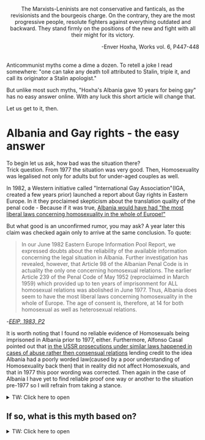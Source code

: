 <p align="center">
  The Marxists-Leninists are not conservative and fanticals, as the revisionists and the bourgeois charge. On the contrary, they are the most progressive people, resolute fighters against everything outdated and backward. They stand firmly on the positions of the new and fight with all their might for its victory.
</p>
<p align="right">
  -Enver Hoxha, Works vol. 6, P447-448
  <br> <br>
</p>
  
  
Anticommunist myths come a dime a dozen. To retell a joke I read somewhere: "one can take any death toll attributed to Stalin, triple it, and call its originator a Stalin apologist."   
  
But unlike most such myths, "Hoxha's Albania gave 10 years for being gay" has no easy answer online. With any luck this short article will change that.  
  
Let us get to it, then.
# Albania and Gay rights - the easy answer
To begin let us ask, how bad was the situation there?  
Trick question. From 1977 the situation was very good. Then, Homosexuality was legalised not only for adults but for under-aged couples as well.  
  
In 1982, a Western initiative called "International Gay Association"(IGA, created a few years prior) launched a report about Gay rights in Eastern Europe. In it they proclaimed skepticism about the translation quality of the penal code - Because if it was true, [Albania would have had "the most liberal laws concerning homosexuality in the whole of Europe!"](https://cb65b51b-c150-4b9e-875d-05ed09f9e8c9.filesusr.com/ugd/90d4c0_2b1299dc69874002bc7690877e9d08df.pdf)
  
But what good is an unconfirmed rumor, you may ask? A year later this claim was checked again only to arrive at the same conclusion. To quote:

> In our June 1982 Eastern Europe Information Pool Report, we expressed doubts about the reliability of the available information concerning the legal situation in Albania. Further investigation has revealed, however, that Article 98 of the Albanian Penal Code is in actuality the only one concerning homosexual relations. The earlier Article 239 of the Penal Code of May 1952 (reproclaimed in March 1959) which provided up to ten years of imprisonment for ALL homosexual relations was abolished in June 1977. Thus, Albania does seem to have the most liberal laws concerning homosexuality in the whole of Europe. The age of consent is, therefore, at 14 for both homosexual as well as heterosexual relations.

-_[EEIP, 1983, P2](https://cb65b51b-c150-4b9e-875d-05ed09f9e8c9.filesusr.com/ugd/90d4c0_6e068484fbcd4a2b906ec0bfaf2b4d1d.pdf)_

It is worth noting that I found no reliable evidence of Homosexuals being imprisoned in Albania prior to 1977, either. Furthermore, Alfonso Casal pointed out that [in the USSR prosecutions under similar laws happened in cases of abuse rather then consensual relations](https://www.stalinsociety.com/news/homosexualityintheussr) lending credit to the idea Albania had a poorly worded law(caused by a poor understanding of Homosexuality back then) that in reality did not affect Homosexuals, and that in 1977 this poor wording was corrected. Then again in the case of Albania I have yet to find reliable proof one way or another to the situation pre-1977 so I will refrain from taking a stance.

<details>
  <summary> TW: Click here to open </summary>  
  
  > So, in conclusion:  Lenin DID NOT specifically decriminalize homosexual activity. The Tsarist criminal code was declared null and void, the anti-homosexual statutes along with all the others. The 1922 and 1926 Soviet criminal codes did not mention homosexuality, but anti-homosexual laws remained on the books in the Islamic republics and Georgia. When homosexuality does re-enter the Soviet criminal code, prosecutions are relatively rare (1,000 per year out of a population of 200 million) and those that were prosecuted targeted instances of rape, child abuse, and abuse of dependent and vulnerable persons.

> Those are the FACTS. Was the law perfect? Of course not! Was it a good law or something to be admired or replicated? No. Was the law abused and innocent people sanctioned? Likely, as in all legal systems. But, the intent and extent of the law was far different from what anti-Stalin and ‘left anti-communist” propaganda would have one believe.

-_**Alfonso Casal**, [Homosexuality in the USSR](https://www.stalinsociety.com/news/homosexualityintheussr)_
</details>

## If so, what is this myth based on?

<details>
  <summary>TW: Click here to open</summary>
  
  One of the troubles the Albanian party had to deal with was a practice called "Pederasty". The form it commmonly took in Albania was men aged 16 - 24 courting boys aged 12-17. There were numerous cases of men older then 24 and younger then 16 respectively. There were also cases of a disgusting practice of quote-unquote "marriage" being arranged in such cases. This practice existed at the very least in the early 1800s and continued well into the 20th century. It was done away with only due to the measures of the Albanian party of Labour.   
  
  In the [1977 Albanian Penal Code](http://ciml.250x.com/archive/albania/albanian/kodi_penal_15_6_1977_albanian.pdf), Articles 97 - 99 punish:   
  Rape by up to 10 years, at least 10 if it caused "serious consequences for health"  
  Intercourse with a girl below 14 with up to 15 years, at least 10 of committed "with violence"  
  Committing "Shameful acts" with anyone under 14 by 5 years.  
  
  
  "But wait!",  I hear you ask - "Does that mean pedophilia over 14 was legal? there was no law against it?" **Ridiculous.** Article 137, often falsely cited as an antihomosexual law, existed __exactly__ to prevent this type of pedophilia.
  
  > Pederasty is punished:
with deprivation of liberty for up to ten years.  
  
  Instead we are expected to believe the absurdity presented in the above question as a "yes". You tell me what makes more sense.   
  
  What does this mean? It means that Socialist Albania did not abuse teenagers with abstinence drilling, allowing young couples to do whatever so long as they consent, while keeping the pedos out. This law was not aimed at Homosexuals, it was necessary to protect teenagers after putting the age of consent at 14. To summarise with a few examples:   
  
  - gays or straights, 15 and 15 = legal
  - gays or straights, 25 and 25 = also legal
  - Child abuse with 25 and 15 = Criminal, Article 137.
  
    [For more information](https://en-academic.com/dic.nsf/enwiki/3107397)
  
  In my opinion these laws help create an environment free both from religious sexual oppression and child abusers. This unknown part of our history is not one we need to apologise for - like the propagandists and ideologues of reaction hypocritically claim. Far from it. We need to take pride in it, in this colossal and tragically overlooked achievement woven into our history by the valiant Albanian party, under the wise leadership of Enver Hoxha. This was not, as its claimed, a remnant of reaction, a cancer we failed to do away with, this was not the continued oppression of our homosexual comrades but a step to their emancipation in a time prejudice was much stronger compared to today - leaping over all of "Liberal and Free" Europe to step closer to liberation. Instead of disavowing this road due to the lies of the class enemy we must uphold it as a testament of the just nature of Marxism-Leninism - And to continue our endless march of progress on it.  
  **Let us remember and defend our past so we may forge a better future.**
  
  # Workers of the world, Unite!
  
  
</details>
